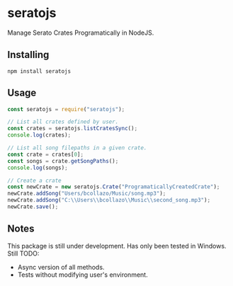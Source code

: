 # seratojs

Manage Serato Crates Programatically in NodeJS.

## Installing

```
npm install seratojs
```

## Usage

```javascript
const seratojs = require("seratojs");

// List all crates defined by user.
const crates = seratojs.listCratesSync();
console.log(crates);

// List all song filepaths in a given crate.
const crate = crates[0];
const songs = crate.getSongPaths();
console.log(songs);

// Create a crate
const newCrate = new seratojs.Crate("ProgramaticallyCreatedCrate");
newCrate.addSong("Users/bcollazo/Music/song.mp3");
newCrate.addSong("C:\\Users\\bcollazo\\Music\\second_song.mp3");
newCrate.save();
```

## Notes

This package is still under development. Has only been tested in Windows. Still TODO:

- Async version of all methods.
- Tests without modifying user's environment.
